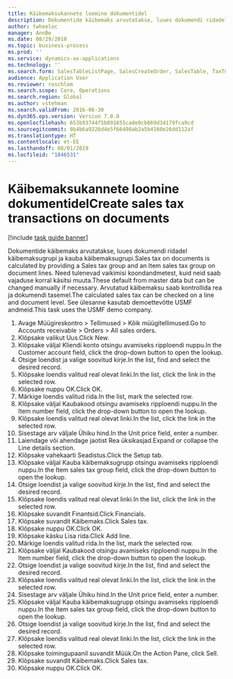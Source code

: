 ```yaml
---
title: Käibemaksukannete loomine dokumentidel
description: Dokumentide käibemaks arvutatakse, luues dokumendi ridadel käibemaksugrupi ja kauba käibemaksugrupi.
author: twheeloc
manager: AnnBe
ms.date: 08/29/2018
ms.topic: business-process
ms.prod: ''
ms.service: dynamics-ax-applications
ms.technology: ''
ms.search.form: SalesTableListPage, SalesCreateOrder, SalesTable, TaxTmpWorkTrans
audience: Application User
ms.reviewer: roschlom
ms.search.scope: Core, Operations
ms.search.region: Global
ms.author: vstehman
ms.search.validFrom: 2016-06-30
ms.dyn365.ops.version: Version 7.0.0
ms.openlocfilehash: 653b93744f5b891655cade0cb669d34179fca9cd
ms.sourcegitcommit: 8b4b6a9226d4e5f66498ab2a5b4160e26dd112af
ms.translationtype: HT
ms.contentlocale: et-EE
ms.lasthandoff: 08/01/2019
ms.locfileid: "1846531"
---
```

# <a name="create-sales-tax-transactions-on-documents"></a><span data-ttu-id="4a9df-103">Käibemaksukannete loomine dokumentidel</span><span class="sxs-lookup"><span data-stu-id="4a9df-103">Create sales tax transactions on documents</span></span>

[!include [task guide banner](../../includes/task-guide-banner.md)]

<span data-ttu-id="4a9df-104">Dokumentide käibemaks arvutatakse, luues dokumendi ridadel käibemaksugrupi ja kauba käibemaksugrupi.</span><span class="sxs-lookup"><span data-stu-id="4a9df-104">Sales tax on documents is calculated by providing a Sales tax group and an Item sales tax group on document lines.</span></span> <span data-ttu-id="4a9df-105">Need tulenevad vaikimisi koondandmetest, kuid neid saab vajaduse korral käsitsi muuta.</span><span class="sxs-lookup"><span data-stu-id="4a9df-105">These default from master data but can be changed manually if necessary.</span></span> <span data-ttu-id="4a9df-106">Arvutatud käibemaksu saab kontrollida rea ja dokumendi tasemel.</span><span class="sxs-lookup"><span data-stu-id="4a9df-106">The calculated sales tax can be checked on a line and document level.</span></span> <span data-ttu-id="4a9df-107">See ülesanne kasutab demoettevõtte USMF andmeid.</span><span class="sxs-lookup"><span data-stu-id="4a9df-107">This task uses the USMF demo company.</span></span>

1. <span data-ttu-id="4a9df-108">Avage Müügireskontro > Tellimused > Kõik müügitellimused.</span><span class="sxs-lookup"><span data-stu-id="4a9df-108">Go to Accounts receivable > Orders > All sales orders.</span></span>
2. <span data-ttu-id="4a9df-109">Klõpsake valikut Uus.</span><span class="sxs-lookup"><span data-stu-id="4a9df-109">Click New.</span></span>
3. <span data-ttu-id="4a9df-110">Klõpsake väljal Kliendi konto otsingu avamiseks ripploendi nuppu.</span><span class="sxs-lookup"><span data-stu-id="4a9df-110">In the Customer account field, click the drop-down button to open the lookup.</span></span>
4. <span data-ttu-id="4a9df-111">Otsige loendist ja valige soovitud kirje.</span><span class="sxs-lookup"><span data-stu-id="4a9df-111">In the list, find and select the desired record.</span></span>
5. <span data-ttu-id="4a9df-112">Klõpsake loendis valitud real olevat linki.</span><span class="sxs-lookup"><span data-stu-id="4a9df-112">In the list, click the link in the selected row.</span></span>
6. <span data-ttu-id="4a9df-113">Klõpsake nuppu OK.</span><span class="sxs-lookup"><span data-stu-id="4a9df-113">Click OK.</span></span>
7. <span data-ttu-id="4a9df-114">Märkige loendis valitud rida.</span><span class="sxs-lookup"><span data-stu-id="4a9df-114">In the list, mark the selected row.</span></span>
8. <span data-ttu-id="4a9df-115">Klõpsake väljal Kaubakood otsingu avamiseks ripploendi nuppu.</span><span class="sxs-lookup"><span data-stu-id="4a9df-115">In the Item number field, click the drop-down button to open the lookup.</span></span>
9. <span data-ttu-id="4a9df-116">Klõpsake loendis valitud real olevat linki.</span><span class="sxs-lookup"><span data-stu-id="4a9df-116">In the list, click the link in the selected row.</span></span>
10. <span data-ttu-id="4a9df-117">Sisestage arv väljale Ühiku hind.</span><span class="sxs-lookup"><span data-stu-id="4a9df-117">In the Unit price field, enter a number.</span></span>
11. <span data-ttu-id="4a9df-118">Laiendage või ahendage jaotist Rea üksikasjad.</span><span class="sxs-lookup"><span data-stu-id="4a9df-118">Expand or collapse the Line details section.</span></span>
12. <span data-ttu-id="4a9df-119">Klõpsake vahekaarti Seadistus.</span><span class="sxs-lookup"><span data-stu-id="4a9df-119">Click the Setup tab.</span></span>
13. <span data-ttu-id="4a9df-120">Klõpsake väljal Kauba käibemaksugrupp otsingu avamiseks ripploendi nuppu.</span><span class="sxs-lookup"><span data-stu-id="4a9df-120">In the Item sales tax group field, click the drop-down button to open the lookup.</span></span>
14. <span data-ttu-id="4a9df-121">Otsige loendist ja valige soovitud kirje.</span><span class="sxs-lookup"><span data-stu-id="4a9df-121">In the list, find and select the desired record.</span></span>
15. <span data-ttu-id="4a9df-122">Klõpsake loendis valitud real olevat linki.</span><span class="sxs-lookup"><span data-stu-id="4a9df-122">In the list, click the link in the selected row.</span></span>
16. <span data-ttu-id="4a9df-123">Klõpsake suvandit Finantsid.</span><span class="sxs-lookup"><span data-stu-id="4a9df-123">Click Financials.</span></span>
17. <span data-ttu-id="4a9df-124">Klõpsake suvandit Käibemaks.</span><span class="sxs-lookup"><span data-stu-id="4a9df-124">Click Sales tax.</span></span>
18. <span data-ttu-id="4a9df-125">Klõpsake nuppu OK.</span><span class="sxs-lookup"><span data-stu-id="4a9df-125">Click OK.</span></span>
19. <span data-ttu-id="4a9df-126">Klõpsake käsku Lisa rida.</span><span class="sxs-lookup"><span data-stu-id="4a9df-126">Click Add line.</span></span>
20. <span data-ttu-id="4a9df-127">Märkige loendis valitud rida.</span><span class="sxs-lookup"><span data-stu-id="4a9df-127">In the list, mark the selected row.</span></span>
21. <span data-ttu-id="4a9df-128">Klõpsake väljal Kaubakood otsingu avamiseks ripploendi nuppu.</span><span class="sxs-lookup"><span data-stu-id="4a9df-128">In the Item number field, click the drop-down button to open the lookup.</span></span>
22. <span data-ttu-id="4a9df-129">Otsige loendist ja valige soovitud kirje.</span><span class="sxs-lookup"><span data-stu-id="4a9df-129">In the list, find and select the desired record.</span></span>
23. <span data-ttu-id="4a9df-130">Klõpsake loendis valitud real olevat linki.</span><span class="sxs-lookup"><span data-stu-id="4a9df-130">In the list, click the link in the selected row.</span></span>
24. <span data-ttu-id="4a9df-131">Sisestage arv väljale Ühiku hind.</span><span class="sxs-lookup"><span data-stu-id="4a9df-131">In the Unit price field, enter a number.</span></span>
25. <span data-ttu-id="4a9df-132">Klõpsake väljal Kauba käibemaksugrupp otsingu avamiseks ripploendi nuppu.</span><span class="sxs-lookup"><span data-stu-id="4a9df-132">In the Item sales tax group field, click the drop-down button to open the lookup.</span></span>
26. <span data-ttu-id="4a9df-133">Otsige loendist ja valige soovitud kirje.</span><span class="sxs-lookup"><span data-stu-id="4a9df-133">In the list, find and select the desired record.</span></span>
27. <span data-ttu-id="4a9df-134">Klõpsake loendis valitud real olevat linki.</span><span class="sxs-lookup"><span data-stu-id="4a9df-134">In the list, click the link in the selected row.</span></span>
28. <span data-ttu-id="4a9df-135">Klõpsake toimingupaanil suvandit Müük.</span><span class="sxs-lookup"><span data-stu-id="4a9df-135">On the Action Pane, click Sell.</span></span>
29. <span data-ttu-id="4a9df-136">Klõpsake suvandit Käibemaks.</span><span class="sxs-lookup"><span data-stu-id="4a9df-136">Click Sales tax.</span></span>
30. <span data-ttu-id="4a9df-137">Klõpsake nuppu OK.</span><span class="sxs-lookup"><span data-stu-id="4a9df-137">Click OK.</span></span>

